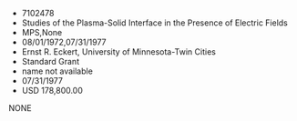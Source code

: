 * 7102478
* Studies of the Plasma-Solid Interface in the Presence of    Electric Fields
* MPS,None
* 08/01/1972,07/31/1977
* Ernst R. Eckert, University of Minnesota-Twin Cities
* Standard Grant
*   name not available
* 07/31/1977
* USD 178,800.00

NONE